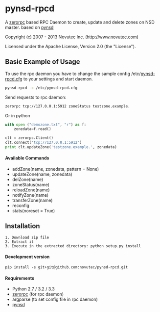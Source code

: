 pynsd-rpcd
==========

A [zerorpc](https://github.com/dotcloud/zerorpc-python) based RPC Daemon to create, update and delete zones on NSD master.
based on [pynsd](https://github.com/novutec/pynsd)

Copyright (c) 2007 - 2013 Novutec Inc. (http://www.novutec.com)

Licensed under the Apache License, Version 2.0 (the "License").

Basic Example of Usage
------------------------
To use the rpc daemon you have to change the sample config /etc/[pynsd-rpcd.cfg](https://raw.github.com/novutec/pynsd/master/src/etc/pynsd-rpcd.cfg) to your settings
and start daemon.
 
```bash
pynsd-rpcd -c /etc/pynsd-rpcd.cfg
```

Send requests to rpc daemon:

```bash
zerorpc tcp://127.0.0.1:5912 zoneStatus testzone.example.
```

Or in python

```python
with open ("demozone.txt", "r") as f:
    zonedata=f.read()

clt = zerorpc.Client()
clt.connect('tcp://127.0.0.1:5912')
print clt.updateZone('testzone.example.', zonedata)
```

#### Available Commands
* addZone(name, zonedata, pattern = None)
* updateZone(name, zonedata)
* delZone(name)
* zoneStatus(name)
* reloadZone(name)
* notifyZone(name)
* transferZone(name)
* reconfig
* stats(noreset = True)

Installation
------------

```
1. Download zip file
2. Extract it
3. Execute in the extracted directory: python setup.py install
```

#### Development version

```
pip install -e git+git@github.com:novutec/pynsd-rpcd.git
```

#### Requirements

* Python 2.7 / 3.2 / 3.3
* [zerorpc](https://github.com/dotcloud/zerorpc-python) (for rpc daemon)
* argparse (to set config file in rpc daemon)
* [pynsd](https://github.com/novutec/pynsd)